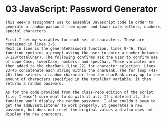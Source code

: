 # 03 JavaScript: Password Generator

    This week's assignment was to assemble Javascript code in order to generate a random password from upper and lower case letters, numbers, special characters.

    First I set my variables for each set of characters. These are contained in lines 2-6.
    Next in line is the generatePassword function, lines 9-46. This function contains a prompt asking the user to enter a number between 8-128(totalChar). The following confirms ask the user to confirm use of upperCase, lowerCase, numbers, and specChar. These variables are then added to the charBank (Line 22) for character selection. Lines 23-46 concatenate each string within the charBank. The for loop (41-46) then selects a random character from the charBank array up to the amount of characters specified in the totalChar variable. It then returns a random password.

    As for the code provided from the class-repo edition of the script file, I wasn't sure what to do with it all. If i deleted it, the function won't display the random password. I also couldn't seem to get the addEventListener to work properly. It generates a new password, but does not reset the original values and also does not display the new characers.